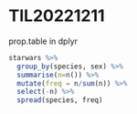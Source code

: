 # TIL20221211

prop.table in dplyr

```r
starwars %>% 
  group_by(species, sex) %>% 
  summarise(n=n()) %>% 
  mutate(freq = n/sum(n)) %>% 
  select(-n) %>% 
  spread(species, freq)
```
